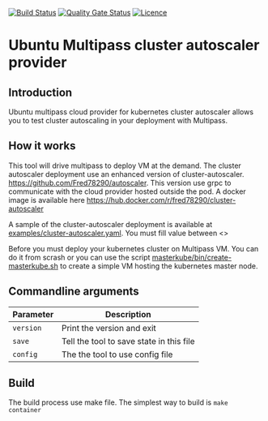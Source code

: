 [![Build Status](https://travis-ci.com/Fred78290/kubernetes-multipass-autoscaler.svg?branch=master)](https://travis-ci.com/Fred78290/kubernetes-multipass-autoscaler) [![Quality Gate Status](https://sonarcloud.io/api/project_badges/measure?project=Fred78290_kubernetes-multipass-autoscaler&metric=alert_status)](https://sonarcloud.io/dashboard?id=Fred78290_kubernetes-multipass-autoscaler) [![Licence](https://img.shields.io/hexpm/l/plug.svg)](https://github.com/Fred78290/kubernetes-multipass-autoscaler/blob/master/LICENSE)


# Ubuntu Multipass cluster autoscaler provider

## Introduction

Ubuntu multipass cloud provider for kubernetes cluster autoscaler allows you to test cluster autoscaling in your deployment with Multipass.

## How it works

This tool will drive multipass to deploy VM at the demand. The cluster autoscaler deployment use an enhanced version of cluster-autoscaler. https://github.com/Fred78290/autoscaler. This version use grpc to communicate with the cloud provider hosted outside the pod. A docker image is available here https://hub.docker.com/r/fred78290/cluster-autoscaler

A sample of the cluster-autoscaler deployment is available at [examples/cluster-autoscaler.yaml](./examples/cluster-autoscaler.yaml). You must fill value between <>

Before you must deploy your kubernetes cluster on Multipass VM. You can do it from scrash or you can use the script [masterkube/bin/create-masterkube.sh](./masterkube/bin/create-masterkube.sh) to create a simple VM hosting the kubernetes master node.

## Commandline arguments

| Parameter | Description |
| --- | --- |
| `version` | Print the version and exit  |
| `save`  | Tell the tool to save state in this file  |
| `config`  |The the tool to use config file |

## Build

The build process use make file. The simplest way to build is `make container`